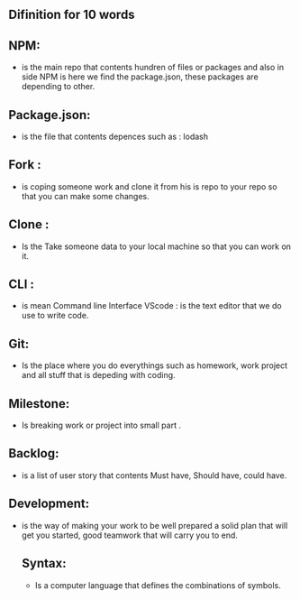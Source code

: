 ## Difinition for 10 words

## NPM: 
* is the main repo that contents hundren of files or packages and also in side NPM is here we find the package.json, these packages are depending to other. 
## Package.json:
* is the file that contents depences such as : lodash
## Fork :
* is coping someone work and clone it from his is repo to your repo so that you can make some changes.
## Clone :
* Is the Take someone data to your local machine so that you can work on it.
 ## CLI :
 * is mean Command line Interface
 VScode : is the text editor that we do use to write code.
## Git:
* Is the place where you do everythings such as homework, work project and all stuff that is depeding with coding.
## Milestone:
* Is breaking work or project into small part .
  
## Backlog:
* is a list of user story that contents Must have, Should have, could have.
  
## Development:
* is the way of making your work to be well prepared a solid plan that will get you started, good teamwork that will carry you to end.
  ## Syntax:
  * Is a computer language that defines the combinations of symbols.
